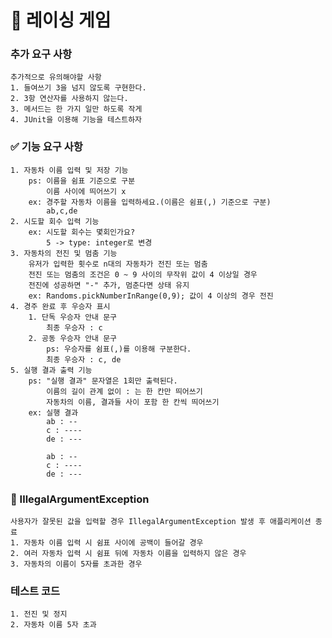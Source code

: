 # 🚗 레이싱 게임 
### 추가 요구 사항
    추가적으로 유의해야할 사항
    1. 들여쓰기 3을 넘지 않도록 구현한다.
    2. 3항 연산자를 사용하지 않는다.
    3. 메서드는 한 가지 일만 하도록 작게
    4. JUnit을 이용해 기능을 테스트하자
### ✅ 기능 요구 사항 
    1. 자동차 이름 입력 및 저장 기능
        ps: 이름을 쉼표 기준으로 구분
            이름 사이에 띄어쓰기 x
        ex: 경주할 자동차 이름을 입력하세요.(이름은 쉼표(,) 기준으로 구분)
            ab,c,de
    2. 시도할 회수 입력 기능
        ex: 시도할 회수는 몇회인가요?
            5 -> type: integer로 변경
    3. 자동차의 전진 및 멈춤 기능
        유저가 입력한 횟수로 n대의 자동차가 전진 또는 멈춤
        전진 또는 멈춤의 조건은 0 ~ 9 사이의 무작위 값이 4 이상일 경우
        전진에 성공하면 "-" 추가, 멈춘다면 상태 유지
        ex: Randoms.pickNumberInRange(0,9); 값이 4 이상의 경우 전진
    4. 경주 완료 후 우승자 표시
        1. 단독 우승자 안내 문구
            최종 우승자 : c
        2. 공동 우승자 안내 문구
            ps: 우승자를 쉼표(,)를 이용해 구분한다.
            최종 우승자 : c, de
    5. 실행 결과 출력 기능
        ps: "실행 결과" 문자열은 1회만 출력된다.
            이름의 길이 관계 없이 : 는 한 칸만 띄어쓰기
            자동차의 이름, 결과들 사이 포함 한 칸씩 띄어쓰기
        ex: 실행 결과
            ab : --
            c : ----
            de : ---
    
            ab : --
            c : ----
            de : ---
### 🚫 IllegalArgumentException
    사용자가 잘못된 값을 입력할 경우 IllegalArgumentException 발생 후 애플리케이션 종료
    1. 자동차 이름 입력 시 쉼표 사이에 공백이 들어갈 경우
    2. 여러 자동차 입력 시 쉼표 뒤에 자동차 이름을 입력하지 않은 경우
    3. 자동차의 이름이 5자를 초과한 경우
### 테스트 코드
    1. 전진 및 정지
    2. 자동차 이름 5자 초과
